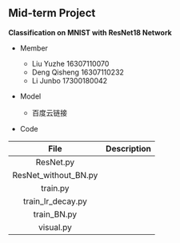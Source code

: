 ## Mid-term Project

**Classification on MNIST with ResNet18 Network**

- Member
  - Liu Yuzhe 16307110070
  - Deng Qisheng 16307110232
  - Li Junbo 17300180042

- Model
  - 百度云链接

- Code

| File | Description |
|:-:|:-:|
| ResNet.py | |
| ResNet_without_BN.py | |
| train.py | |
| train_lr_decay.py | |
| train_BN.py | |
| visual.py | |
